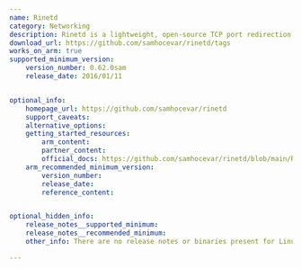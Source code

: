 ```yaml
---
name: Rinetd
category: Networking
description: Rinetd is a lightweight, open-source TCP port redirection server.
download_url: https://github.com/samhocevar/rinetd/tags
works_on_arm: true
supported_minimum_version: 
    version_number: 0.62.0sam
    release_date: 2016/01/11


optional_info:
    homepage_url: https://github.com/samhocevar/rinetd
    support_caveats:
    alternative_options: 
    getting_started_resources:
        arm_content: 
        partner_content: 
        official_docs: https://github.com/samhocevar/rinetd/blob/main/README.md
    arm_recommended_minimum_version:
        version_number:
        release_date:
        reference_content:


optional_hidden_info:
    release_notes__supported_minimum: 
    release_notes__recommended_minimum: 
    other_info: There are no release notes or binaries present for Linux/ARM64. Rinetd version 0.62.0sam is installed and tested on the Neoverse N1, using steps mentioned in [README.md](https://github.com/samhocevar/rinetd/blob/v0.62.0sam/README).

---
```

